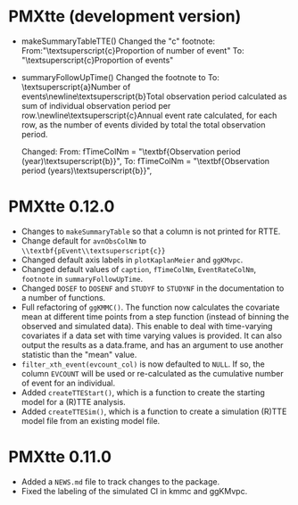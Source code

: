 # PMXtte (development version)

* makeSummaryTableTTE()
  Changed the "c" footnote:
  From:"\\textsuperscript{c}Proportion of number of event"
  To: "\\textsuperscript{c}Proportion of events"

* summaryFollowUpTime()
  Changed the footnote to
  To: \textsuperscript{a}Number of events\newline\textsuperscript{b}Total observation period
  calculated as sum of individual observation period per
  row.\newline\textsuperscript{c}Annual event rate calculated, for each row, as the number
  of events divided by total the total observation period.
  
  Changed:
  From: fTimeColNm = "\\textbf{Observation period (year)\\textsuperscript{b}}",
  To: fTimeColNm = "\\textbf{Observation period (years)\\textsuperscript{b}}",

# PMXtte 0.12.0

* Changes to `makeSummaryTable` so that a column is not printed for RTTE.
* Change default for `avnObsColNm` to `\\textbf{pEvent\\textsuperscript{c}}`
* Changed default axis labels in `plotKaplanMeier` and `ggKMvpc`.
* Changed default values of `caption`, `fTimeColNm`, `EventRateColNm`, `footnote` in `summaryFollowUpTime`.
* Changed `DOSEF` to `DOSENF` and `STUDYF` to `STUDYNF` in the documentation to a number of functions.
* Full refactoring of `ggKMMC()`. The function now calculates the covariate mean at different time points from a step function (instead of binning the observed and simulated data). This enable to deal with time-varying covariates if a data set with time varying values is provided. It can also output the results as a data.frame, and has an argument to use another statistic than the "mean" value.
* `filter_xth_event(evcount_col)` is now defaulted to `NULL`. If so, the column `EVCOUNT` will be used or re-calculated as the cumulative number of event for an individual.
* Added `createTTEStart()`, which is a function to create the starting model for a (R)TTE analysis.
* Added `createTTESim()`, which is a function to create a simulation (R)TTE model file from an existing model file.

# PMXtte 0.11.0

* Added a `NEWS.md` file to track changes to the package.
* Fixed the labeling of the simulated CI in kmmc and ggKMvpc.
